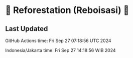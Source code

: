 
# 🌳 Reforestation (Reboisasi) 🌲

## Last Updated

GitHub Actions time: Fri Sep 27 07:18:56 UTC 2024

Indonesia/Jakarta time: Fri Sep 27 14:18:56 WIB 2024
